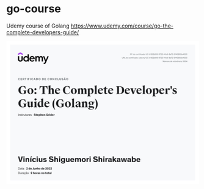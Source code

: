 # go-course

Udemy course of Golang https://www.udemy.com/course/go-the-complete-developers-guide/

![](certificado.jpg)